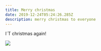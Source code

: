 ```yaml
---
title: Merry christmas
date: 2019-12-24T05:24:26.285Z
description: merry christmas to everyone
---
```

I´T christmas again!

![](/img/img_20131018_124006-1-.jpg)
